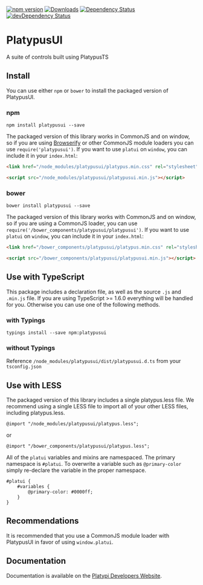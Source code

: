 [![npm version](https://badge.fury.io/js/platypusui.svg)](http://badge.fury.io/js/platypusui)
[![Downloads](http://img.shields.io/npm/dm/platypusui.svg)](https://npmjs.org/package/platypusui)
[![Dependency Status](https://david-dm.org/Platypi/platypusui.svg)](https://david-dm.org/Platypi/platypusui)
[![devDependency Status](https://david-dm.org/Platypi/platypusui/dev-status.svg)](https://david-dm.org/Platypi/platypusui#info=devDependencies)

PlatypusUI
==========

A suite of controls built using PlatypusTS

## Install

You can use either `npm` or `bower` to install the packaged version of PlatypusUI.

### npm

```shell
npm install platypusui --save
```

The packaged version of this library works in CommonJS and on window, so if you are using
[Browserify](https://github.com/substack/node-browserify) or other CommonJS
module loaders you can use `require('platypusui')`. If you want to use `platui` on
`window`, you can include it in your `index.html`:

```html
<link href="/node_modules/platypusui/platypus.min.css" rel="stylesheet" />

<script src="/node_modules/platypusui/platypusui.min.js"></script>
```

### bower

```
bower install platypusui --save
```

The packaged version of this library works with CommonJS and on window, so if you are using a CommonJS
loader, you can use `require('/bower_components/platypusui/platypusui')`. If you want
to use `platui` on `window`, you can include it in your `index.html`:

```html
<link href="/bower_components/platypusui/platypus.min.css" rel="stylesheet" />

<script src="/bower_components/platypusui/platypusui.min.js"></script>
```

## Use with TypeScript

This package includes a declaration file, as well as the source `.js` and `.min.js` file. If you are
using TypeScript >= 1.6.0 everything will be handled for you. Otherwise you can use one of the following
methods.

### with Typings

```shell
typings install --save npm:platypusui
```

### without Typings

Reference `/node_modules/platypusui/dist/platypusui.d.ts` from your `tsconfig.json`

## Use with LESS
The packaged version of this library includes a single platypus.less file. We recommend using a single
LESS file to import all of your other LESS files, including platypus.less.

```less
@import "/node_modules/platypusui/platypus.less";
```

or

```less
@import "/bower_components/platypusui/platypus.less";
```

All of the `platui` variables and mixins are namespaced. The primary namespace is `#platui`. To overwrite
a variable such as `@primary-color` simply re-declare the variable in the proper namespace.

```less
#platui {
    #variables {
        @primary-color: #0000ff;
    }
}
```

## Recommendations

It is recommended that you use a CommonJS module loader with PlatypusUI in favor of
using `window.platui`.

## Documentation

Documentation is available on the [Platypi Developers Website](https://developers.platypi.io).
